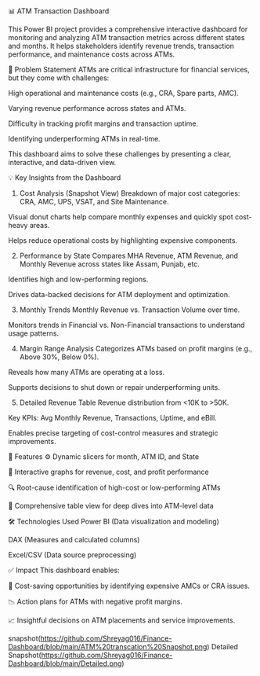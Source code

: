 📊 ATM Transaction Dashboard

This Power BI project provides a comprehensive interactive dashboard for monitoring and analyzing ATM transaction metrics across different states and months. It helps stakeholders identify revenue trends, transaction performance, and maintenance costs across ATMs.

🚩 Problem Statement
ATMs are critical infrastructure for financial services, but they come with challenges:

High operational and maintenance costs (e.g., CRA, Spare parts, AMC).

Varying revenue performance across states and ATMs.

Difficulty in tracking profit margins and transaction uptime.

Identifying underperforming ATMs in real-time.

This dashboard aims to solve these challenges by presenting a clear, interactive, and data-driven view.

💡 Key Insights from the Dashboard
1. Cost Analysis (Snapshot View)
Breakdown of major cost categories: CRA, AMC, UPS, VSAT, and Site Maintenance.

Visual donut charts help compare monthly expenses and quickly spot cost-heavy areas.

Helps reduce operational costs by highlighting expensive components.

2. Performance by State
Compares MHA Revenue, ATM Revenue, and Monthly Revenue across states like Assam, Punjab, etc.

Identifies high and low-performing regions.

Drives data-backed decisions for ATM deployment and optimization.

3. Monthly Trends
Monthly Revenue vs. Transaction Volume over time.

Monitors trends in Financial vs. Non-Financial transactions to understand usage patterns.

4. Margin Range Analysis
Categorizes ATMs based on profit margins (e.g., Above 30%, Below 0%).

Reveals how many ATMs are operating at a loss.

Supports decisions to shut down or repair underperforming units.

5. Detailed Revenue Table
Revenue distribution from <10K to >50K.

Key KPIs: Avg Monthly Revenue, Transactions, Uptime, and eBill.

Enables precise targeting of cost-control measures and strategic improvements.

🧩 Features
⚙️ Dynamic slicers for month, ATM ID, and State

🧠 Interactive graphs for revenue, cost, and profit performance

🔍 Root-cause identification of high-cost or low-performing ATMs

🧾 Comprehensive table view for deep dives into ATM-level data

🛠 Technologies Used
Power BI (Data visualization and modeling)

DAX (Measures and calculated columns)

Excel/CSV (Data source preprocessing)

✅ Impact
This dashboard enables:

💸 Cost-saving opportunities by identifying expensive AMCs or CRA issues.

📉 Action plans for ATMs with negative profit margins.

📈 Insightful decisions on ATM placements and service improvements.

snapshot(https://github.com/Shreyag016/Finance-Dashboard/blob/main/ATM%20transcation%20Snapshot.png)
Detailed Snapshot(https://github.com/Shreyag016/Finance-Dashboard/blob/main/Detailed.png)
